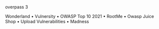 overpass 3

 Wonderland
• Vulnersity
•  OWASP Top 10 2021
• RootMe
• Owasp Juice Shop
• Upload Vulnerabilities
• Madness 
